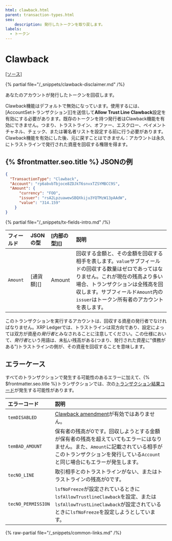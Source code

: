 ```yaml
---
html: clawback.html
parent: transaction-types.html
seo:
    description: 発行したトークンを取り戻します。
labels:
  - トークン
---
```

# Clawback

[[ソース]](https://github.com/XRPLF/rippled/blob/master/src/ripple/app/tx/impl/Clawback.cpp "ソース")

{% partial file="/_snippets/clawback-disclaimer.md" /%}

あなたのアカウントが発行したトークンを回収します。

Clawback機能はデフォルトで無効になっています。使用するには、[AccountSetトランザクション][]を送信して**Allow Trust Line Clawback**設定を有効にする必要があります。既存のトークンを持つ発行者はClawback機能を有効にできません。つまり、トラストライン、オファー、エスクロー、ペイメントチャネル、チェック、または署名者リストを設定する前に行う必要があります。Clawback機能を有効にした後、元に戻すことはできません：アカウントは永久にトラストラインで発行された資産を回収する権限を得ます。

## {% $frontmatter.seo.title %} JSONの例

```json
{
  "TransactionType": "Clawback",
  "Account": "rp6abvbTbjoce8ZDJkT6snvxTZSYMBCC9S",
  "Amount": {
      "currency": "FOO",
      "issuer": "rsA2LpzuawewSBQXkiju3YQTMzW13pAAdW",
      "value": "314.159"
    }
}
```

{% partial file="/_snippets/tx-fields-intro.md" /%}

| フィールド　         | JSONの型   | [内部の型][] | 説明       |
|:-------------------|:----------|:------------|:----------|
| `Amount`           | [通貨額][] | Amount      | 回収する金額と、その金額を回収する相手を表します。`value`サブフィールドの回収する数量はゼロであってはなりません。これが現在の残高より多い場合、トランザクションは全残高を回収します。サブフィールド`Amount`内の`issuer`はトークン所有者のアカウントを表します。|

このトランザクションを実行するアカウントは、回収する資産の発行者でなければなりません。XRP Ledgerでは、トラストラインは双方向であり、設定によっては双方が資産の*発行者*とみなされることに注意してください。この仕様において、*発行者*という用語は、未払い残高がある(つまり、発行された資産に"債務がある")トラストラインの側が、その資産を回収することを意味します。


## エラーケース

すべてのトランザクションで発生する可能性のあるエラーに加えて、{% $frontmatter.seo.title %}トランザクションでは、次の[トランザクション結果コード](../transaction-results/transaction-results.md)が発生する可能性があります。

| エラーコード | 説明 |
|:-----------|:------------|
| `temDISABLED` | [Clawback amendment](../../../../resources/known-amendments.md#clawback)が有効ではありません。 |
| `temBAD_AMOUNT` | 保有者の残高が0です。回収しようとする金額が保有者の残高を超えていてもエラーにはなりません。また、`Amount`に記載されている相手がこのトランザクションを発行している`Account`と同じ場合にもエラーが発生します。 |
| `tecNO_LINE` | 取引相手とのトラストラインがない、またはトラストラインの残高が0です。 |
| `tecNO_PERMISSION` | `lsfNoFreeze`が設定されているときに`lsfAllowTrustlineClawback`を設定、または`lsfAllowTrustLineClawback`が設定されているときに`lsfNoFreeze`を設定しようとしています。 |

{% raw-partial file="/_snippets/common-links.md" /%}
